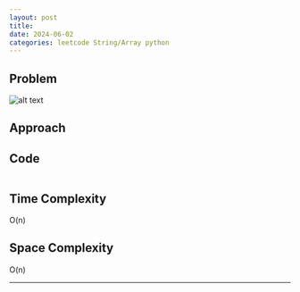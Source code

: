 ```yaml
---
layout: post
title: 
date: 2024-06-02
categories: leetcode String/Array python
---
```


## Problem
![alt text](/blog/public/img/PlusOne.png)

## Approach


## Code
```python

```

## Time Complexity
O(n)
> 

## Space Complexity
O(n)
>  

---